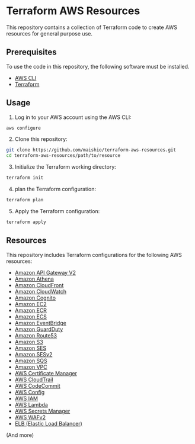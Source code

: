 # Terraform AWS Resources

This repository contains a collection of Terraform code to create AWS resources for general purpose use.

## Prerequisites

To use the code in this repository, the following software must be installed.

- [AWS CLI](https://aws.amazon.com/cli/)
- [Terraform](https://www.terraform.io/downloads.html)

## Usage

1. Log in to your AWS account using the AWS CLI:

```bash
aws configure
```

2. Clone this repository:

```bash
git clone https://github.com/maishio/terraform-aws-resources.git
cd terraform-aws-resources/path/to/resource
```

3. Initialize the Terraform working directory:

```bash
terraform init
```

4. plan the Terraform configuration:

```bash
terraform plan
```

5. Apply the Terraform configuration:

```bash
terraform apply
```

## Resources

This repository includes Terraform configurations for the following AWS resources:

- [Amazon API Gateway V2](./terraform/apigateway_v2)
- [Amazon Athena](./terraform/athena)
- [Amazon CloudFront](./terraform/cloudfront)
- [Amazon CloudWatch](./terraform/cloudwatch)
- [Amazon Cognito](./terraform/cognito)
- [Amazon EC2](./terraform/ec2)
- [Amazon ECR](./terraform/ecr)
- [Amazon ECS](./terraform/ecs)
- [Amazon EventBridge](./terraform/eventbridge)
- [Amazon GuardDuty](./terraform/guardduty)
- [Amazon Route53](./terraform/route53)
- [Amazon S3](./terraform/s3)
- [Amazon SES](./terraform/ses)
- [Amazon SESv2](./terraform/ses_v2)
- [Amazon SQS](./terraform/sqs)
- [Amazon VPC](./terraform/vpc)
- [AWS Certificate Manager](./terraform/acm)
- [AWS CloudTrail](./terraform/cloudtrail)
- [AWS CodeCommit](./terraform/codecommit)
- [AWS Config](./terraform/config)
- [AWS IAM](./terraform/iam)
- [AWS Lambda](./terraform/lambda)
- [AWS Secrets Manager](./terraform/secretsmanager)
- [AWS WAFv2](./terraform/wafv2)
- [ELB (Elastic Load Balancer)](./terraform/elb)

(And more)
